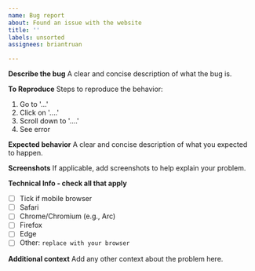 ```yaml
---
name: Bug report
about: Found an issue with the website
title: ''
labels: unsorted
assignees: briantruan

---
```


**Describe the bug**
A clear and concise description of what the bug is.

**To Reproduce**
Steps to reproduce the behavior:
1. Go to '...'
2. Click on '....'
3. Scroll down to '....'
4. See error

**Expected behavior**
A clear and concise description of what you expected to happen.

**Screenshots**
If applicable, add screenshots to help explain your problem.

**Technical Info - check all that apply**
- [ ] Tick if mobile browser
- [ ] Safari
- [ ] Chrome/Chromium (e.g., Arc)
- [ ] Firefox
- [ ] Edge
- [ ] Other: `replace with your browser`

**Additional context**
Add any other context about the problem here.
